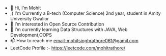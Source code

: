 - 👋 Hi, I’m Mohit
- ;) I'm Currently a B-tech (Computer Science) 2nd year, student in Amity University Gwalior
- 👀 I’m interested in Open Source Contribution
- 🌱 I’m currently learning Data Structures with JAVA, Web Development,OOPS
- 📫 How to reach me email-mohitsinghrathore061@gamil.com
- LeetCode Profile :- https://leetcode.com/mohitrathore/

<!---
Mohit010rathore/Mohit010rathore is a ✨ special ✨ repository because its `README.md` (this file) appears on your GitHub profile.
You can click the Preview link to take a look at your changes.
--->
